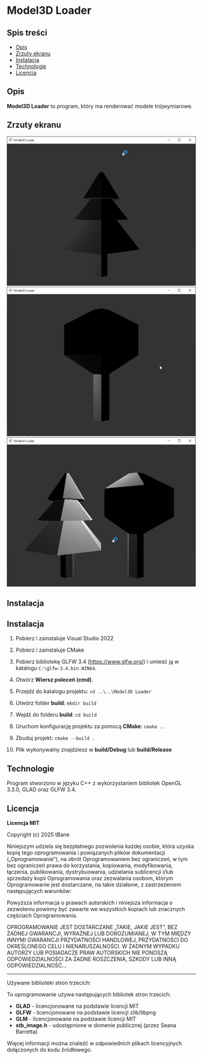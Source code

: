 # Model3D Loader

## Spis treści
- [Opis](#opis)
- [Zrzuty ekranu](#zrzuty-ekranu)
- [Instalacja](#instalacja)
- [Technologie](#technologie)
- [Licencja](#licencja)

## Opis
**Model3D Loader** to program, który ma renderować modele trójwymiarowe.

## Zrzuty ekranu
![Zrzut ekranu](screenshots/01.png)
![Zrzut ekranu](screenshots/02.png)
![Zrzut ekranu](screenshots/03.png)

## Instalacja
## Instalacja
1. Pobierz i zainstaluje Visual Studio 2022
2. Pobierz i zainstaluje CMake
3. Pobierz bibliotekę GLFW 3.4 (https://www.glfw.org/) i umieść ją w katalogu `C:\glfw-3.4.bin.WIN64`.

4. Otwórz **Wiersz poleceń (cmd)**.
5. Przejdź do katalogu projektu:
`
cd ..\..\Model3D Loader
`
6. Utwórz folder **build**:
`
mkdir build
`
7. Wejdź do folderu **build**:
`
cd build
`
8. Uruchom konfigurację projektu za pomocą **CMake**:
`
cmake ..
`
9. Zbuduj projekt:
`
cmake --build .
`

10. Plik wykonywalny znajdziesz w **build/Debug** lub **build/Release**
## Technologie
Program stworzono w języku C++ z wykorzystaniem bibliotek OpenGL 3.3.0, GLAD oraz GLFW 3.4.
  
## Licencja
**Licencja MIT**

Copyright (c) 2025 tBane

Niniejszym udziela się bezpłatnego pozwolenia każdej osobie, która uzyska kopię
tego oprogramowania i powiązanych plików dokumentacji („Oprogramowanie”), na obrót
Oprogramowaniem bez ograniczeń, w tym bez ograniczeń prawa
do korzystania, kopiowania, modyfikowania, łączenia, publikowania, dystrybuowania, udzielania sublicencji i/lub sprzedaży
kopii Oprogramowania oraz zezwalania osobom, którym Oprogramowanie jest
dostarczane, na takie działanie, z zastrzeżeniem następujących warunków:

Powyższa informacja o prawach autorskich i niniejsza informacja o zezwoleniu powinny być zawarte
we wszystkich kopiach lub znacznych częściach Oprogramowania.

OPROGRAMOWANIE JEST DOSTARCZANE „TAKIE, JAKIE JEST”, BEZ ŻADNEJ GWARANCJI, WYRAŹNEJ LUB
DOROZUMIANEJ, W TYM MIĘDZY INNYMI GWARANCJI PRZYDATNOŚCI HANDLOWEJ,
PRZYDATNOŚCI DO OKREŚLONEGO CELU I NIENARUSZALNOŚCI. W ŻADNYM WYPADKU
AUTORZY LUB POSIADACZE PRAW AUTORSKICH NIE PONOSZĄ ODPOWIEDZIALNOŚCI ZA ŻADNE ROSZCZENIA, SZKODY LUB INNĄ
ODPOWIEDZIALNOŚĆ...

---

Używane biblioteki stron trzecich:

To oprogramowanie używa następujących bibliotek stron trzecich:

- **GLAD** - licencjonowane na podstawie licencji MIT
- **GLFW** - licencjonowane na podstawie licencji zlib/libpng
- **GLM** - licencjonowane na podstawie licencji MIT
- **stb_image.h** - udostępnione w domenie publicznej (przez Seana Barretta)

Więcej informacji można znaleźć w odpowiednich plikach licencyjnych dołączonych do kodu źródłowego.